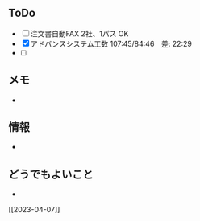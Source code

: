 ## ToDo
- [ ] 注文書自動FAX 2社、1パス OK
- [x] アドバンスシステム工数 107:45/84:46　差: 22:29
- [ ] 


## メモ
- 


## 情報
- 


## どうでもよいこと
- 


[[2023-04-07]]

